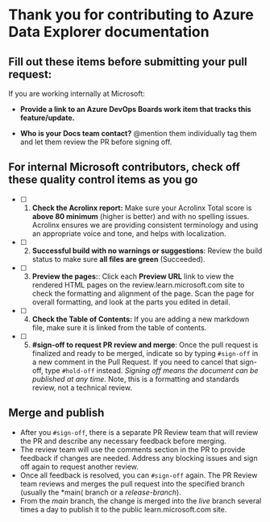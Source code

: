 # Thank you for contributing to Azure Data Explorer documentation

## Fill out these items before submitting your pull request:

If you are working internally at Microsoft:

- **Provide a link to an Azure DevOps Boards work item that tracks this feature/update.**

- **Who is your Docs team contact?** \@mention them individually tag them and let them review the PR before signing off.

## For internal Microsoft contributors, check off these quality control items as you go

- [ ] 1. **Check the Acrolinx report:** Make sure your Acrolinx Total score is **above 80 minimum** (higher is better) and with no spelling issues. Acrolinx ensures we are providing consistent terminology and using an appropriate voice and tone, and helps with localization.

- [ ] 2. **Successful build with no warnings or suggestions**: Review the build status to make sure **all files are green** (Succeeded).

- [ ] 3. **Preview the pages:**: Click each **Preview URL** link to view the rendered HTML pages on the review.learn.microsoft.com site to check the formatting and alignment of the page. Scan the page for overall formatting, and look at the parts you edited in detail.

- [ ] 4. **Check the Table of Contents:** If you are adding a new markdown file, make sure it is linked from the table of contents.

- [ ] 5. **#sign-off to request PR review and merge**: Once the pull request is finalized and ready to be merged, indicate so by typing `#sign-off` in a new comment in the Pull Request. If you need to cancel that sign-off, type `#hold-off` instead. *Signing off means the document can be published at any time.* Note, this is a formatting and standards review, not a technical review.

## Merge and publish

- After you `#sign-off`, there is a separate PR Review team that will review the PR and describe any necessary feedback before merging. 
- The review team will use the comments section in the PR to provide feedback if changes are needed. Address any blocking issues and sign off again to request another review.
- Once all feedback is resolved, you can `#sign-off` again. The PR Review team reviews and merges the pull request into the specified branch (usually the *main( branch or a *release-branch*).
- From the *main* branch, the change is merged into the *live* branch several times a day to publish it to the public learn.microsoft.com site.
